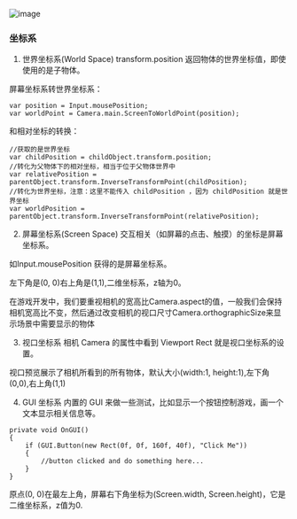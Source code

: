 ![image](https://github.com/zhangcaiqian/algorithm-practice/blob/master/Assets/anchor.jpeg)
### 坐标系
1. 世界坐标系(World Space)
transform.position 返回物体的世界坐标值，即使使用的是子物体。


屏幕坐标系转世界坐标系：
```
var position = Input.mousePosition;
var worldPoint = Camera.main.ScreenToWorldPoint(position);
```

和相对坐标的转换：
```
//获取的是世界坐标
var childPosition = childObject.transform.position;
//转化为父物体下的相对坐标，相当于位于父物体世界中
var relativePosition = parentObject.transform.InverseTransformPoint(childPosition);
//转化为世界坐标，注意：这里不能传入 childPosition ，因为 childPosition 就是世界坐标
var worldPosition = parentObject.transform.InverseTransformPoint(relativePosition);
```

2. 屏幕坐标系(Screen Space)
交互相关（如屏幕的点击、触摸）的坐标是屏幕坐标系。

如Input.mousePosition 获得的是屏幕坐标系。

左下角是(0, 0)右上角是(1,1),二维坐标系，z轴为0。

在游戏开发中，我们要重视相机的宽高比Camera.aspect的值，一般我们会保持相机宽高比不变，然后通过改变相机的视口尺寸Camera.orthographicSize来显示场景中需要显示的物体

3. 视口坐标系
相机 Camera 的属性中看到 Viewport Rect 就是视口坐标系的设置。

视口预览展示了相机所看到的所有物体，默认大小(width:1, height:1),左下角(0,0),右上角(1,1)

4. GUI 坐标系
内置的 GUI 来做一些测试，比如显示一个按钮控制游戏，画一个文本显示相关信息等。

```
private void OnGUI()
{
    if (GUI.Button(new Rect(0f, 0f, 160f, 40f), "Click Me"))
    {
        //button clicked and do something here...
    }
}
```

原点(0, 0)在最左上角，屏幕右下角坐标为(Screen.width, Screen.height)，它是二维坐标系，z值为0.

